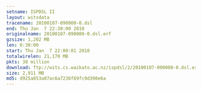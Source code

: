 ```yaml
---
setname: ISPDSL II
layout: witsdata
tracename: 20100107-090000-0.dsl
end: Thu Jan  7 22:30:00 2010
originalname: 20100107-090000-0.dsl.erf
gzsize: 1,202 MB
len: 0:30:00
start: Thu Jan  7 22:00:01 2010
totalwirelen: 21,170 MB
pkts: 38 million
download: ftp://wits.cs.waikato.ac.nz/ispdsl/2/20100107-090000-0.dsl.erf.gz
size: 2,911 MB
md5: d925a053a87ac6a7236f69fc9d390e6a
---
```

